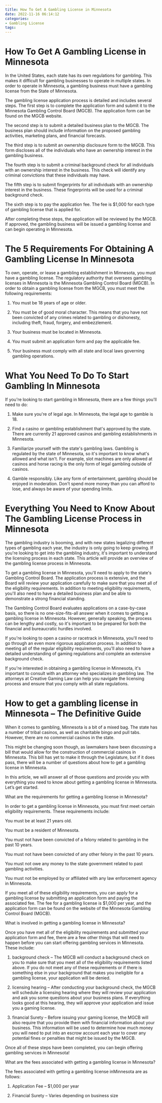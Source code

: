 ```yaml
---
title: How To Get A Gambling License in Minnesota
date: 2022-11-16 06:14:12
categories:
- Gambling License
tags:
---
```



#  How To Get A Gambling License in Minnesota

In the United States, each state has its own regulations for gambling. This makes it difficult for gambling businesses to operate in multiple states. In order to operate in Minnesota, a gambling business must have a gambling license from the State of Minnesota.

The gambling license application process is detailed and includes several steps. The first step is to complete the application form and submit it to the Minnesota Gambling Control Board (MGCB). The application form can be found on the MGCB website.

The second step is to submit a detailed business plan to the MGCB. The business plan should include information on the proposed gambling activities, marketing plans, and financial forecasts.

The third step is to submit an ownership disclosure form to the MGCB. This form discloses all of the individuals who have an ownership interest in the gambling business.

The fourth step is to submit a criminal background check for all individuals with an ownership interest in the business. This check will identify any criminal convictions that these individuals may have.

The fifth step is to submit fingerprints for all individuals with an ownership interest in the business. These fingerprints will be used for a criminal background check.

The sixth step is to pay the application fee. The fee is $1,000 for each type of gambling license that is applied for.

After completing these steps, the application will be reviewed by the MGCB. If approved, the gambling business will be issued a gambling license and can begin operating in Minnesota.

#  The 5 Requirements For Obtaining A Gambling License In Minnesota

To own, operate, or lease a gambling establishment in Minnesota, you must have a gambling license. The regulatory authority that oversees gambling licenses in Minnesota is the Minnesota Gambling Control Board (MGCB). In order to obtain a gambling license from the MGCB, you must meet the following requirements:

1. You must be 18 years of age or older.

2. You must be of good moral character. This means that you have not been convicted of any crimes related to gambling or dishonesty, including theft, fraud, forgery, and embezzlement.

3. Your business must be located in Minnesota.

4. You must submit an application form and pay the applicable fee.

5. Your business must comply with all state and local laws governing gambling operations.

#  What You Need To Do To Start Gambling In Minnesota

If you're looking to start gambling in Minnesota, there are a few things you'll need to do:

1) Make sure you're of legal age. In Minnesota, the legal age to gamble is 18.

2) Find a casino or gambling establishment that's approved by the state. There are currently 21 approved casinos and gambling establishments in Minnesota.

3) Familiarize yourself with the state's gambling laws. Gambling is regulated by the state of Minnesota, so it's important to know what's allowed and what isn't. For example, slot machines are only allowed at casinos and horse racing is the only form of legal gambling outside of casinos.

4) Gamble responsibly. Like any form of entertainment, gambling should be enjoyed in moderation. Don't spend more money than you can afford to lose, and always be aware of your spending limits.

#  Everything You Need to Know About The Gambling License Process in Minnesota

The gambling industry is booming, and with new states legalizing different types of gambling each year, the industry is only going to keep growing. If you're looking to get into the gambling industry, it's important to understand the licensing process in each state. This article will provide an overview of the gambling license process in Minnesota.

To get a gambling license in Minnesota, you'll need to apply to the state's Gambling Control Board. The application process is extensive, and the Board will review your application carefully to make sure that you meet all of the eligibility requirements. In addition to meeting eligibility requirements, you'll also need to have a detailed business plan and be able to demonstrate a strong financial standing.

The Gambling Control Board evaluates applications on a case-by-case basis, so there is no one-size-fits-all answer when it comes to getting a gambling license in Minnesota. However, generally speaking, the process can be lengthy and costly, so it's important to be prepared for both the financial and bureaucratic hurdles involved.

If you're looking to open a casino or racetrack in Minnesota, you'll need to go through an even more rigorous application process. In addition to meeting all of the regular eligibility requirements, you'll also need to have a detailed understanding of gaming regulations and complete an extensive background check.

If you're interested in obtaining a gambling license in Minnesota, it's important to consult with an attorney who specializes in gambling law. The attorneys at Creative Gaming Law can help you navigate the licensing process and ensure that you comply with all state regulations.

#  How to get a gambling license in Minnesota – The Definitive Guide

When it comes to gambling, Minnesota is a bit of a mixed bag. The state has a number of tribal casinos, as well as charitable bingo and pull tabs. However, there are no commercial casinos in the state.

This might be changing soon though, as lawmakers have been discussing a bill that would allow for the construction of commercial casinos in Minnesota. This bill has yet to make it through the Legislature, but if it does pass, there will be a number of questions about how to get a gambling license in Minnesota.

In this article, we will answer all of those questions and provide you with everything you need to know about getting a gambling license in Minnesota. Let’s get started.

What are the requirements for getting a gambling license in Minnesota?

In order to get a gambling license in Minnesota, you must first meet certain eligibility requirements. These requirements include:

You must be at least 21 years old.

You must be a resident of Minnesota.

You must not have been convicted of a felony related to gambling in the past 10 years.

You must not have been convicted of any other felony in the past 10 years.

You must not owe any money to the state government related to past gambling activities.

You must not be employed by or affiliated with any law enforcement agency in Minnesota.

If you meet all of these eligibility requirements, you can apply for a gambling license by submitting an application form and paying the associated fee. The fee for a gambling license is $1,000 per year, and the application form can be found on the website of the Minnesota Gambling Control Board (MGCB).


What is involved in getting a gambling license in Minnesota?

Once you have met all of the eligibility requirements and submitted your application form and fee, there are a few other things that will need to happen before you can start offering gambling services in Minnesota. These include:

1) background check – The MGCB will conduct a background check on you to make sure that you meet all of the eligibility requirements listed above. If you do not meet any of these requirements or if there is something else in your background that makes you ineligible for a gambling license, your application will be denied.

2) licensing hearing – After conducting your background check, the MGCB will schedule a licensing hearing where they will review your application and ask you some questions about your business plans. If everything looks good at this hearing, they will approve your application and issue you a gaming license.

3) financial Surety – Before issuing your gaming license, the MGCB will also require that you provide them with financial information about your business. This information will be used to determine how much money you will need to put into an escrow account each year to cover any potential fines or penalties that might be issued by the MGCB.

Once all of these steps have been completed, you can begin offering gambling services in Minnesota!

What are the fees associated with getting a gambling license in Minnesota?

The fees associated with getting a gambling license inMinnesota are as follows:

1) Application Fee – $1,000 per year

2) Financial Surety – Varies depending on business size